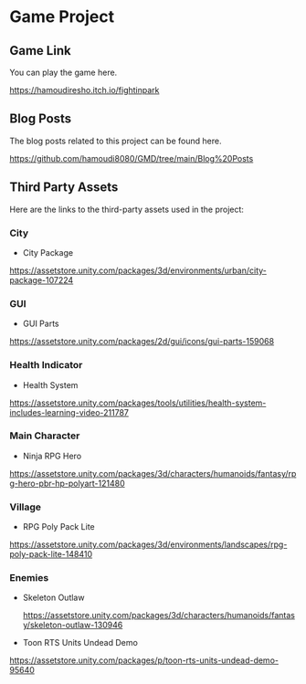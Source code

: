 # Game Project

## Game Link
You can play the game here.

https://hamoudiresho.itch.io/fightinpark

## Blog Posts
The blog posts related to this project can be found here.

https://github.com/hamoudi8080/GMD/tree/main/Blog%20Posts

## Third Party Assets
Here are the links to the third-party assets used in the project:

### City
- City Package

https://assetstore.unity.com/packages/3d/environments/urban/city-package-107224

### GUI
- GUI Parts

https://assetstore.unity.com/packages/2d/gui/icons/gui-parts-159068

### Health Indicator
- Health System

https://assetstore.unity.com/packages/tools/utilities/health-system-includes-learning-video-211787
  
### Main Character
- Ninja RPG Hero

https://assetstore.unity.com/packages/3d/characters/humanoids/fantasy/rpg-hero-pbr-hp-polyart-121480


### Village
- RPG Poly Pack Lite

https://assetstore.unity.com/packages/3d/environments/landscapes/rpg-poly-pack-lite-148410

### Enemies
- Skeleton Outlaw
  
  https://assetstore.unity.com/packages/3d/characters/humanoids/fantasy/skeleton-outlaw-130946
  
- Toon RTS Units Undead Demo

https://assetstore.unity.com/packages/p/toon-rts-units-undead-demo-95640
